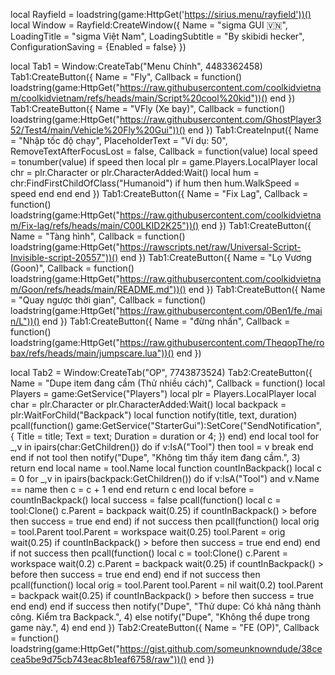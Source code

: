 local Rayfield = loadstring(game:HttpGet('https://sirius.menu/rayfield'))()
local Window = Rayfield:CreateWindow({
   Name = "sigma GUI 🇻🇳",
   LoadingTitle = "sigma Việt Nam",
   LoadingSubtitle = "By skibidi hecker",
   ConfigurationSaving = {Enabled = false}
})

local Tab1 = Window:CreateTab("Menu Chính", 4483362458)
Tab1:CreateButton({
   Name = "Fly",
   Callback = function()
       loadstring(game:HttpGet("https://raw.githubusercontent.com/coolkidvietnam/coolkidvietnam/refs/heads/main/Script%20cool%20kid"))()
   end
})
Tab1:CreateButton({
   Name = "VFly (Xe bay)",
   Callback = function()
       loadstring(game:HttpGet("https://raw.githubusercontent.com/GhostPlayer352/Test4/main/Vehicle%20Fly%20Gui"))()
   end
})
Tab1:CreateInput({
   Name = "Nhập tốc độ chạy",
   PlaceholderText = "Ví dụ: 50",
   RemoveTextAfterFocusLost = false,
   Callback = function(value)
       local speed = tonumber(value)
       if speed then
           local plr = game.Players.LocalPlayer
           local chr = plr.Character or plr.CharacterAdded:Wait()
           local hum = chr:FindFirstChildOfClass("Humanoid")
           if hum then
               hum.WalkSpeed = speed
           end
       end
   end
})
Tab1:CreateButton({
   Name = "Fix Lag",
   Callback = function()
       loadstring(game:HttpGet("https://raw.githubusercontent.com/coolkidvietnam/Fix-lag/refs/heads/main/C00LKID2K25"))()
   end
})
Tab1:CreateButton({
   Name = "Tàng hình",
   Callback = function()
       loadstring(game:HttpGet("https://rawscripts.net/raw/Universal-Script-Invisible-script-20557"))()
   end
})
Tab1:CreateButton({
   Name = "Lọ Vương (Goon)",
   Callback = function()
       loadstring(game:HttpGet("https://raw.githubusercontent.com/coolkidvietnam/Goon/refs/heads/main/README.md"))()
   end
})
Tab1:CreateButton({
   Name = "Quay ngược thời gian",
   Callback = function()
       loadstring(game:HttpGet("https://raw.githubusercontent.com/0Ben1/fe./main/L"))()
   end
})
Tab1:CreateButton({
   Name = "đừng nhấn",
   Callback = function()
       loadstring(game:HttpGet("https://raw.githubusercontent.com/TheqopThe/robax/refs/heads/main/jumpscare.lua"))()
   end
})

local Tab2 = Window:CreateTab("OP", 7743873524)
Tab2:CreateButton({
   Name = "Dupe item đang cầm (Thử nhiều cách)",
   Callback = function()
       local Players = game:GetService("Players")
       local plr = Players.LocalPlayer
       local char = plr.Character or plr.CharacterAdded:Wait()
       local backpack = plr:WaitForChild("Backpack")
       local function notify(title, text, duration)
           pcall(function()
               game:GetService("StarterGui"):SetCore("SendNotification", {
                   Title = title;
                   Text = text;
                   Duration = duration or 4;
               })
           end)
       end
       local tool
       for _,v in ipairs(char:GetChildren()) do
           if v:IsA("Tool") then
               tool = v
               break
           end
       end
       if not tool then
           notify("Dupe", "Không tìm thấy item đang cầm.", 3)
           return
       end
       local name = tool.Name
       local function countInBackpack()
           local c = 0
           for _,v in ipairs(backpack:GetChildren()) do
               if v:IsA("Tool") and v.Name == name then c = c + 1 end
           end
           return c
       end
       local before = countInBackpack()
       local success = false
       pcall(function()
           local c = tool:Clone()
           c.Parent = backpack
           wait(0.25)
           if countInBackpack() > before then success = true end
       end)
       if not success then pcall(function()
           local orig = tool.Parent
           tool.Parent = workspace
           wait(0.25)
           tool.Parent = orig
           wait(0.25)
           if countInBackpack() > before then success = true end
       end) end
       if not success then pcall(function()
           local c = tool:Clone()
           c.Parent = workspace
           wait(0.2)
           c.Parent = backpack
           wait(0.25)
           if countInBackpack() > before then success = true end
       end) end
       if not success then pcall(function()
           local orig = tool.Parent
           tool.Parent = nil
           wait(0.2)
           tool.Parent = backpack
           wait(0.25)
           if countInBackpack() > before then success = true end
       end) end
       if success then
           notify("Dupe", "Thử dupe: Có khả năng thành công. Kiểm tra Backpack.", 4)
       else
           notify("Dupe", "Không thể dupe trong game này.", 4)
       end
   end
})
Tab2:CreateButton({
   Name = "FE (OP)",
   Callback = function()
       loadstring(game:HttpGet("https://gist.github.com/someunknowndude/38cecea5be9d75cb743eac8b1eaf6758/raw"))()
   end
})
